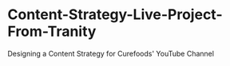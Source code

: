 # Content-Strategy-Live-Project-From-Tranity
Designing a Content Strategy for Curefoods' YouTube Channel
